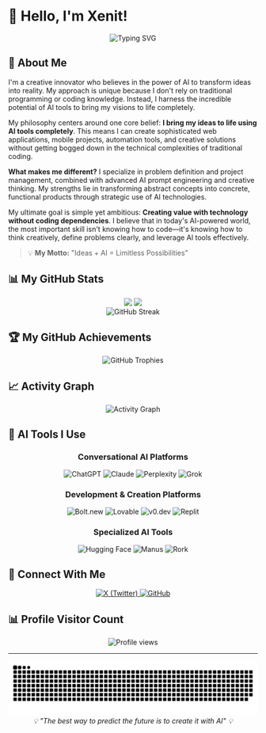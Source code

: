# 👋 Hello, I'm Xenit!

<div align="center">
  <img src="https://readme-typing-svg.herokuapp.com/?lines=AI-Powered+Creator;No-Code+Innovator;Turning+Ideas+Into+Reality&font=Fira%20Code&center=true&width=380&height=50&duration=4000&pause=1000" alt="Typing SVG" />
</div>

## 🚀 About Me

I'm a creative innovator who believes in the power of AI to transform ideas into reality. My approach is unique because I don't rely on traditional programming or coding knowledge. Instead, I harness the incredible potential of AI tools to bring my visions to life completely.

My philosophy centers around one core belief: **I bring my ideas to life using AI tools completely**. This means I can create sophisticated web applications, mobile projects, automation tools, and creative solutions without getting bogged down in the technical complexities of traditional coding.

**What makes me different?** I specialize in problem definition and project management, combined with advanced AI prompt engineering and creative thinking. My strengths lie in transforming abstract concepts into concrete, functional products through strategic use of AI technologies.

My ultimate goal is simple yet ambitious: **Creating value with technology without coding dependencies**. I believe that in today's AI-powered world, the most important skill isn't knowing how to code—it's knowing how to think creatively, define problems clearly, and leverage AI tools effectively.

> 💡 **My Motto:** "Ideas + AI = Limitless Possibilities"

## 📊 My GitHub Stats

<div align="center">
  <img height="180em" src="https://github-readme-stats.vercel.app/api?username=xenitV1&show_icons=true&theme=tokyonight&include_all_commits=true&count_private=true"/>
  <img height="180em" src="https://github-readme-stats.vercel.app/api/top-langs/?username=xenitV1&layout=compact&langs_count=7&theme=tokyonight"/>
</div>

<div align="center">
  <img src="https://github-readme-streak-stats.herokuapp.com/?user=xenitV1&theme=tokyonight" alt="GitHub Streak" />
</div>

## 🏆 My GitHub Achievements

<div align="center">
  <img src="https://github-profile-trophy.vercel.app/?username=xenitV1&theme=tokyonight&row=1&column=7" alt="GitHub Trophies" />
</div>

## 📈 Activity Graph

<div align="center">
  <img src="https://github-readme-activity-graph.vercel.app/graph?username=xenitV1&theme=tokyo-night&bg_color=1a1b27&color=628fdb&line=628fdb&point=ffffff&area=true&hide_border=true" alt="Activity Graph" />
</div>

## 🤖 AI Tools I Use

<div align="center">

### Conversational AI Platforms
![ChatGPT](https://img.shields.io/badge/ChatGPT-74aa9c?style=for-the-badge&logo=openai&logoColor=white)
![Claude](https://img.shields.io/badge/Claude-CC785C?style=for-the-badge&logo=anthropic&logoColor=white)
![Perplexity](https://img.shields.io/badge/Perplexity-1FB6FF?style=for-the-badge&logo=perplexity&logoColor=white)
![Grok](https://img.shields.io/badge/Grok-000000?style=for-the-badge&logo=x&logoColor=white)

### Development & Creation Platforms
![Bolt.new](https://img.shields.io/badge/Bolt.new-FF6B35?style=for-the-badge&logo=bolt&logoColor=white)
![Lovable](https://img.shields.io/badge/Lovable-E91E63?style=for-the-badge&logo=heart&logoColor=white)
![v0.dev](https://img.shields.io/badge/v0.dev-000000?style=for-the-badge&logo=vercel&logoColor=white)
![Replit](https://img.shields.io/badge/Replit-667881?style=for-the-badge&logo=replit&logoColor=white)

### Specialized AI Tools
![Hugging Face](https://img.shields.io/badge/🤗_Hugging_Face-FFD21E?style=for-the-badge&logoColor=black)
![Manus](https://img.shields.io/badge/Marius-4B8BBE?style=for-the-badge&logo=python&logoColor=white)
![Rork](https://img.shields.io/badge/Rork-FF4B4B?style=for-the-badge&logo=rocket&logoColor=white)

</div>

## 🤝 Connect With Me

<div align="center">
  <a href="https://x.com/xenit_v0" target="_blank">
    <img src="https://img.shields.io/badge/X-000000?style=for-the-badge&logo=x&logoColor=white" alt="X (Twitter)"/>
  </a>
  <a href="https://github.com/xenitV1" target="_blank">
    <img src="https://img.shields.io/badge/GitHub-181717?style=for-the-badge&logo=github&logoColor=white" alt="GitHub"/>
  </a>
</div>

## 📊 Profile Visitor Count

<div align="center">
  <img src="https://komarev.com/ghpvc/?username=xenitV1&color=blueviolet&style=flat-square&label=Profile+Views" alt="Profile views" />
</div>

---

<div align="center">
  <img src="https://raw.githubusercontent.com/platane/snk/output/github-contribution-grid-snake-dark.svg" alt="Snake animation" />
</div>

<div align="center">
  <i>💡 "The best way to predict the future is to create it with AI" 💡</i>
</div>
